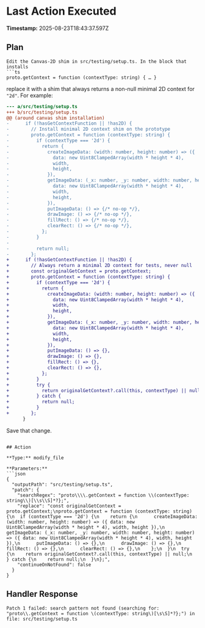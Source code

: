 # Last Action Executed

**Timestamp:** 2025-08-23T18:43:37.597Z

## Plan

```
Edit the Canvas‐2D shim in src/testing/setup.ts. In the block that installs  
```ts
proto.getContext = function (contextType: string) { … }
```
replace it with a shim that always returns a non-null minimal 2D context for `"2d"`. For example:

```diff
--- a/src/testing/setup.ts
+++ b/src/testing/setup.ts
@@ (around canvas shim installation)
-      if (!hasGetContextFunction || !has2D) {
-        // Install minimal 2D context shim on the prototype
-        proto.getContext = function (contextType: string) {
-          if (contextType === '2d') {
-            return {
-              createImageData: (width: number, height: number) => ({
-                data: new Uint8ClampedArray(width * height * 4),
-                width,
-                height,
-              }),
-              getImageData: (_x: number, _y: number, width: number, height: number) => ({
-                data: new Uint8ClampedArray(width * height * 4),
-                width,
-                height,
-              }),
-              putImageData: () => {/* no-op */},
-              drawImage: () => {/* no-op */},
-              fillRect: () => {/* no-op */},
-              clearRect: () => {/* no-op */},
-            };
-          }
-
-          return null;
-        };
+      if (!hasGetContextFunction || !has2D) {
+        // Always return a minimal 2D context for tests, never null
+        const originalGetContext = proto.getContext;
+        proto.getContext = function (contextType: string) {
+          if (contextType === '2d') {
+            return {
+              createImageData: (width: number, height: number) => ({
+                data: new Uint8ClampedArray(width * height * 4),
+                width,
+                height,
+              }),
+              getImageData: (_x: number, _y: number, width: number, height: number) => ({
+                data: new Uint8ClampedArray(width * height * 4),
+                width,
+                height,
+              }),
+              putImageData: () => {},
+              drawImage: () => {},
+              fillRect: () => {},
+              clearRect: () => {},
+            };
+          }
+          try {
+            return originalGetContext?.call(this, contextType) || null;
+          } catch {
+            return null;
+          }
+        };
      }
```

Save that change.
```

## Action

**Type:** modify_file

**Parameters:**
```json
{
  "outputPath": "src/testing/setup.ts",
  "patch": {
    "searchRegex": "proto\\\\.getContext = function \\(contextType: string\\)[\\s\\S]*?};",
    "replace": "const originalGetContext = proto.getContext;\nproto.getContext = function (contextType: string) {\n  if (contextType === '2d') {\n    return {\n      createImageData: (width: number, height: number) => ({ data: new Uint8ClampedArray(width * height * 4), width, height }),\n      getImageData: (_x: number, _y: number, width: number, height: number) => ({ data: new Uint8ClampedArray(width * height * 4), width, height }),\n      putImageData: () => {},\n      drawImage: () => {},\n      fillRect: () => {},\n      clearRect: () => {},\n    };\n  }\n  try {\n    return originalGetContext?.call(this, contextType) || null;\n  } catch {\n    return null;\n  }\n};",
    "continueOnNotFound": false
  }
}
```

## Handler Response

```
Patch 1 failed: search pattern not found (searching for: "proto\\.getContext = function \(contextType: string\)[\s\S]*?};") in file: src/testing/setup.ts
```
